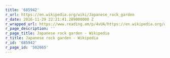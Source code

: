 ```yaml
---
title: '685942'
r_url: https://en.wikipedia.org/wiki/Japanese_rock_garden
r_date: 2016-11-29 22:21:41.289000000 Z
r_wrapped_url: https://www.reading.am/p/4vUA/https://en.wikipedia.org/wiki/Japanese_rock_garden
r_page_description: ''
r_page_title: Japanese rock garden - Wikipedia
r_title: Japanese rock garden - Wikipedia
r_id: '685942'
r_page_id: '502665'
---
```


